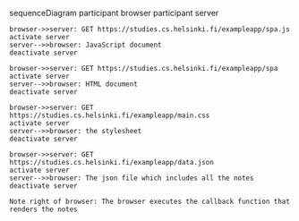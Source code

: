 sequenceDiagram
    participant browser
    participant server

    browser->>server: GET https://studies.cs.helsinki.fi/exampleapp/spa.js
    activate server
    server-->>browser: JavaScript document
    deactivate server

    browser->>server: GET https://studies.cs.helsinki.fi/exampleapp/spa
    activate server
    server-->>browser: HTML document
    deactivate server

    browser->>server: GET https://studies.cs.helsinki.fi/exampleapp/main.css
    activate server
    server-->>browser: the stylesheet
    deactivate server

    browser->>server: GET https://studies.cs.helsinki.fi/exampleapp/data.json
    activate server
    server-->>browser: The json file which includes all the notes
    deactivate server

    Note right of browser: The browser executes the callback function that renders the notes
